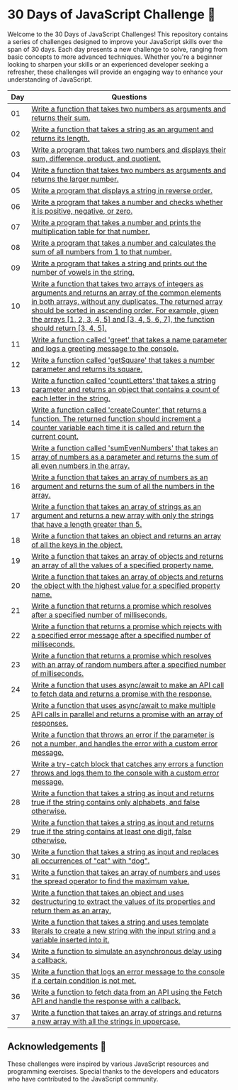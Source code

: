 # 30 Days of JavaScript Challenge 🎯

Welcome to the 30 Days of JavaScript Challenges! This repository contains a series of challenges designed to improve your JavaScript skills over the span of 30 days. Each day presents a new challenge to solve, ranging from basic concepts to more advanced techniques. Whether you're a beginner looking to sharpen your skills or an experienced developer seeking a refresher, these challenges will provide an engaging way to enhance your understanding of JavaScript.


| Day | Questions                                                  |
|------|---------------------------------------------------------|
| 01 |  [ Write a function that takes two numbers as arguments and returns their sum.](./30%20Days%20JavaScript%20Challenge/1-Day.js)|
| 02 |  [ Write a function that takes a string as an argument and returns its length.](./30%20Days%20JavaScript%20Challenge/2-Day.js)|
| 03 |  [ Write a program that takes two numbers and displays their sum, difference, product, and quotient. ](./30%20Days%20JavaScript%20Challenge/3-Day.js)|
| 04 |  [ Write a function that takes two numbers as arguments and returns the larger number. ](./30%20Days%20JavaScript%20Challenge/4-Day.js)|
| 05 |  [ Write a program that displays a string in reverse order. ](./30%20Days%20JavaScript%20Challenge/5-Day.js)|
| 06 |  [ Write a program that takes a number and checks whether it is positive, negative, or zero. ](./30%20Days%20JavaScript%20Challenge/6-Day.js)|
| 07 |  [ Write a program that takes a number and prints the multiplication table for that number. ](./30%20Days%20JavaScript%20Challenge/7-Day.js)|
| 08 |  [ Write a program that takes a number and calculates the sum of all numbers from 1 to that number. ](./30%20Days%20JavaScript%20Challenge/8-Day.js)|
| 09 |  [ Write a program that takes a string and prints out the number of vowels in the string. ](./30%20Days%20JavaScript%20Challenge/9-Day.js)|
| 10 |  [ Write a function that takes two arrays of integers as arguments and returns an array of the common elements in both arrays, without any duplicates. The returned array should be sorted in ascending order. For example, given the arrays [1, 2, 3, 4, 5] and [3, 4, 5, 6, 7], the function should return [3, 4, 5]. ](./30%20Days%20JavaScript%20Challenge/10-Day.js)|
| 11 |  [ Write a function called 'greet' that takes a name parameter and logs a greeting message to the console. ](./30%20Days%20JavaScript%20Challenge/11-Day.js)|
| 12 |  [ Write a function called 'getSquare' that takes a number parameter and returns its square. ](./30%20Days%20JavaScript%20Challenge/12-Day.js)| 
| 13 |  [ Write a function called 'countLetters' that takes a string parameter and returns an object that contains a count of each letter in the string.](./30%20Days%20JavaScript%20Challenge/13-Day.js)|
| 14 |  [ Write a function called 'createCounter' that returns a function. The returned function should increment a counter variable each time it is called and return the current count.](./30%20Days%20JavaScript%20Challenge/14-Day.js)|
| 15 |  [ Write a function called 'sumEvenNumbers' that takes an array of numbers as a parameter and returns the sum of all even numbers in the array. ](./30%20Days%20JavaScript%20Challenge/15-Day.js)|
| 16 |  [ Write a function that takes an array of numbers as an argument and returns the sum of all the numbers in the array.](./30%20Days%20JavaScript%20Challenge/16-Day.js)|
| 17 |  [ Write a function that takes an array of strings as an argument and returns a new array with only the strings that have a length greater than 5. ](./30%20Days%20JavaScript%20Challenge/17-Day.js)|
| 18 |  [ Write a function that takes an object and returns an array of all the keys in the object. ](./30%20Days%20JavaScript%20Challenge/18-Day.js)|
| 19 |  [ Write a function that takes an array of objects and returns an array of all the values of a specified property name. ](./30%20Days%20JavaScript%20Challenge/19-Day.js)|
| 20 |  [ Write a function that takes an array of objects and returns the object with the highest value for a specified property name. ](./30%20Days%20JavaScript%20Challenge/20-Day.js)|
| 21 |  [ Write a function that returns a promise which resolves after a specified number of milliseconds.](./30%20Days%20JavaScript%20Challenge/21-Day.js)|
| 22 |  [ Write a function that returns a promise which rejects with a specified error message after a specified number of milliseconds.](./30%20Days%20JavaScript%20Challenge/22-Day.js)|
| 23 |  [ Write a function that returns a promise which resolves with an array of random numbers after a specified number of milliseconds. ](./30%20Days%20JavaScript%20Challenge/23-Day.js)|
| 24 |  [ Write a function that uses async/await to make an API call to fetch data and returns a promise with the response. ](./30%20Days%20JavaScript%20Challenge/24-Day.js)|
| 25 |  [ Write a function that uses async/await to make multiple API calls in parallel and returns a promise with an array of responses. ](./30%20Days%20JavaScript%20Challenge/25-Day.js)|
| 26 |  [ Write a function that throws an error if the parameter is not a number, and handles the error with a custom error message. ](./30%20Days%20JavaScript%20Challenge/26-Day.js)|
| 27 |  [ Write a try-catch block that catches any errors a function throws and logs them to the console with a custom error message. ](./30%20Days%20JavaScript%20Challenge/27-Day.js)|
| 28 |  [ Write a function that takes a string as input and returns true if the string contains only alphabets, and false otherwise. ](./30%20Days%20JavaScript%20Challenge/28-Day.js)|
| 29 |  [ Write a function that takes a string as input and returns true if the string contains at least one digit, false otherwise. ](./30%20Days%20JavaScript%20Challenge/29-Day.js)|
| 30 |  [ Write a function that takes a string as input and replaces all occurrences of "cat" with "dog". ](./30%20Days%20JavaScript%20Challenge/30-Day.js)|
| 31 |  [ Write a function that takes an array of numbers and uses the spread operator to find the maximum value. ](./30%20Days%20JavaScript%20Challenge/31-Day.js)|
| 32 |  [ Write a function that takes an object and uses destructuring to extract the values of its properties and return them as an array. ](./30%20Days%20JavaScript%20Challenge/32-Day.js)|
| 33 |  [ Write a function that takes a string and uses template literals to create a new string with the input string and a variable inserted into it. ](./30%20Days%20JavaScript%20Challenge/33-Day.js)|
| 34 |  [ Write a function to simulate an asynchronous delay using a callback. ](./30%20Days%20JavaScript%20Challenge/34-Day.js)|
| 35 |  [ Write a function that logs an error message to the console if a certain condition is not met. ](./30%20Days%20JavaScript%20Challenge/35.Day.js)|
| 36 |  [ Write a function to fetch data from an API using the Fetch API and handle the response with a callback. ](./30%20Days%20JavaScript%20Challenge/36-Day.js)|
| 37 |  [ Write a function that takes an array of strings and returns a new array with all the strings in uppercase. ](./30%20Days%20JavaScript%20Challenge/37-Day.js)|



## Acknowledgements 📃
These challenges were inspired by various JavaScript resources and programming exercises. Special thanks to the developers and educators who have contributed to the JavaScript community.